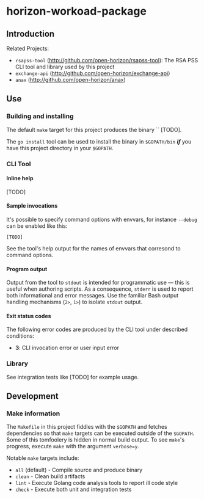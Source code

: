# horizon-workoad-package

## Introduction

Related Projects:

* `rsapss-tool` (http://github.com/open-horizon/rsapss-tool): The RSA PSS CLI tool and library used by this project
* `exchange-api` (http://github.com/open-horizon/exchange-api)
* `anax` (http://github.com/open-horizon/anax)

## Use

### Building and installing

The default `make` target for this project produces the binary `` [TODO].

The `go install` tool can be used to install the binary in `$GOPATH/bin` _**if**_ you have this project directory in your `$GOPATH`.

### CLI Tool

#### Inline help

[TODO]

#### Sample invocations

It's possible to specify command options with envvars, for instance `--debug` can be enabled like this:

    [TODO]

See the tool's help output for the names of envvars that corresond to command options.

#### Program output

Output from the tool to `stdout` is intended for programmatic use — this is useful when authoring scripts. As a consequence, `stderr` is used to report both informational and error messages. Use the familiar Bash output handling mechanisms (`2>`, `1>`) to isolate `stdout` output.

#### Exit status codes

The following error codes are produced by the CLI tool under described conditions:

 * **3**: CLI invocation error or user input error

### Library

See integration tests like [TODO] for example usage.

## Development

### Make information

The `Makefile` in this project fiddles with the `$GOPATH` and fetches dependencies so that `make` targets can be executed outside of the `$GOPATH`. Some of this tomfoolery is hidden in normal build output. To see `make`'s progress, execute `make` with the argument `verbose=y`.

Notable `make` targets include:

 * `all` (default) - Compile source and produce binary
 * `clean` - Clean build artifacts
 * `lint` - Execute Golang code analysis tools to report ill code style
 * `check` - Execute both unit and integration tests
